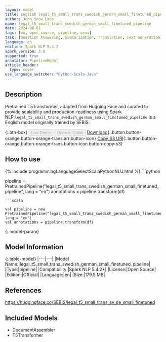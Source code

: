 ```yaml
---
layout: model
title: English legal_t5_small_trans_swedish_german_small_finetuned_pipeline pipeline T5Transformer from SEBIS
author: John Snow Labs
name: legal_t5_small_trans_swedish_german_small_finetuned_pipeline
date: 2024-08-01
tags: [en, open_source, pipeline, onnx]
task: [Question Answering, Summarization, Translation, Text Generation]
language: en
edition: Spark NLP 5.4.2
spark_version: 3.0
supported: true
annotator: PipelineModel
article_header:
  type: cover
use_language_switcher: "Python-Scala-Java"
---
```


## Description

Pretrained T5Transformer, adapted from Hugging Face and curated to provide scalability and production-readiness using Spark NLP.`legal_t5_small_trans_swedish_german_small_finetuned_pipeline` is a English model originally trained by SEBIS.

{:.btn-box}
<button class="button button-orange" disabled>Live Demo</button>
<button class="button button-orange" disabled>Open in Colab</button>
[Download](https://s3.amazonaws.com/auxdata.johnsnowlabs.com/public/models/legal_t5_small_trans_swedish_german_small_finetuned_pipeline_en_5.4.2_3.0_1722544371095.zip){:.button.button-orange.button-orange-trans.arr.button-icon}
[Copy S3 URI](s3://auxdata.johnsnowlabs.com/public/models/legal_t5_small_trans_swedish_german_small_finetuned_pipeline_en_5.4.2_3.0_1722544371095.zip){:.button.button-orange.button-orange-trans.button-icon.button-copy-s3}

## How to use



<div class="tabs-box" markdown="1">
{% include programmingLanguageSelectScalaPythonNLU.html %}
```python

pipeline = PretrainedPipeline("legal_t5_small_trans_swedish_german_small_finetuned_pipeline", lang = "en")
annotations =  pipeline.transform(df)   

```
```scala

val pipeline = new PretrainedPipeline("legal_t5_small_trans_swedish_german_small_finetuned_pipeline", lang = "en")
val annotations = pipeline.transform(df)

```
</div>

{:.model-param}
## Model Information

{:.table-model}
|---|---|
|Model Name:|legal_t5_small_trans_swedish_german_small_finetuned_pipeline|
|Type:|pipeline|
|Compatibility:|Spark NLP 5.4.2+|
|License:|Open Source|
|Edition:|Official|
|Language:|en|
|Size:|179.5 MB|

## References

https://huggingface.co/SEBIS/legal_t5_small_trans_sv_de_small_finetuned

## Included Models

- DocumentAssembler
- T5Transformer